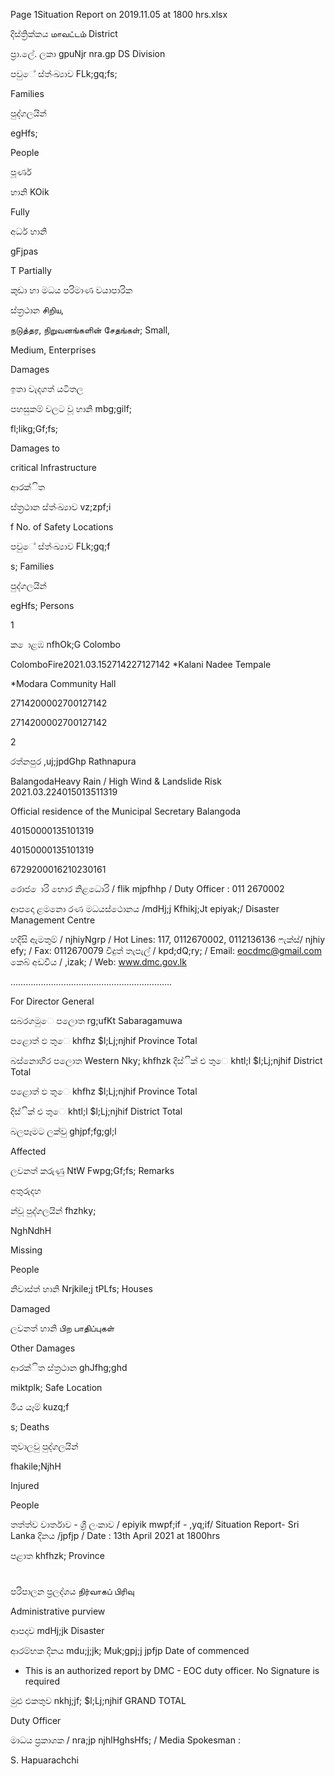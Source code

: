 Page 1Situation Report on 2019.11.05 at 1800 hrs.xlsx

දිස්ත්‍රික්කය மாவட்டம் District

ප්‍රා.ලේ. ලකා gpuNjr nra.gp DS Division

පවුේ ස්ත්‍ංඛ්‍යාව FLk;gq;fs;

Families

පුද්ගලයින්

egHfs;

People

පූර්ණ

හානි KOik

Fully

අර්ධ හානි

gFjpas

T Partially

කුඩා හා මධය පරිමාණ වයාපාරික

ස්ත්‍රථාන சிறிய,

நடுத்தர, நிறுவனங்களின் சேதங்கள்; Small,

Medium, Enterprises

Damages

ඉතා වැදගත් යටිතල

පහසුකම් වලට වූ හානි mbg;gilf;

fl;likg;Gf;fs;

Damages to

critical Infrastructure

ආරක්ිත

ස්ත්‍රථාන ස්ත්‍ංඛ්‍යාව vz;zpf;i

f No. of Safety Locations

පවුේ ස්ත්‍ංඛ්‍යාව FLk;gq;f

s; Families

පුද්ගලයින්

egHfs; Persons

1

ක ොළඹ nfhOk;G Colombo

ColomboFire2021.03.152714227127142 *Kalani Nadee Tempale

*Modara Community Hall

2714200002700127142

2714200002700127142

2

රත්නපුර ,uj;jpdGhp Rathnapura

BalangodaHeavy Rain / High Wind & Landslide Risk 2021.03.224015013511319

Official residence of the Municipal Secretary Balangoda

40150000135101319

40150000135101319

6729200016210230161

රොජ ොරි භොර නිළධොරි / flik mjpfhhp / Duty Officer : 011 2670002

ආපදො ළමනො රණ මධයස්ථොනය /mdHj;j Kfhikj;Jt epiyak;/ Disaster Management Centre

හදිසි ඇමතුම් / njhiyNgrp / Hot Lines: 117, 0112670002, 0112136136 ෆැක්ස්/ njhiy efy; / Fax: 0112670079 විදුත් තැපැල් / kpd;dQ;ry; / Email: eocdmc@gmail.com කෙබ් අඩවිය / ,izak; / Web: www.dmc.gov.lk

……………………………………………………….

For Director General

සබරගමුෙ පලොත rg;ufKt Sabaragamuwa

පළොත් ඵ තුෙ khfhz $l;Lj;njhif Province Total

බස්නොහිර පලොත Western Nky; khfhzk දිස්ික් එ තුෙ khtl;l $l;Lj;njhif District Total

පළොත් ඵ තුෙ khfhz $l;Lj;njhif Province Total

දිස්ික් එ තුෙ khtl;l $l;Lj;njhif District Total

බලපෑමට ලක්වු ghjpf;fg;gl;l

Affected

ලවනත් කරුණු NtW Fwpg;Gf;fs; Remarks

අතුරුදහ

න්වූ පුද්ගලයින් fhzhky;

NghNdhH

Missing

People

නිවාස්ත්‍ හානි Nrjkile;j tPLfs; Houses

Damaged

ලවනත් හානි பிற பாதிப்புகள்

Other Damages

ආරක්ිත ස්ත්‍රථාන ghJfhg;ghd

miktplk; Safe Location

මිය යෑම් kuzq;f

s; Deaths

තුවාලවු පුද්ගලයින්

fhakile;NjhH

Injured

People

තත්ත්ව වාර්තාව - ශ්‍රී ලංකාව / epiyik mwpf;if - ,yq;if/ Situation Report- Sri Lanka දිනය /jpfjp / Date : 13th April 2021 at 1800hrs

පළාත khfhzk; Province

#

පරිපාලන ප්‍රලද්ශය நிர்வாகப் பிரிவு

Administrative purview

ආපදාව mdHj;jk Disaster

ආරම්භක දිනය mdu;j;jk; Muk;gpj;j jpfjp Date of commenced

* This is an authorized report by DMC - EOC duty officer. No Signature is required

මුළු එකතුව nkhj;jf; $l;Lj;njhif GRAND TOTAL

Duty Officer

මාධය ප්‍රකාශක / nra;jp njhlHghsHfs; / Media Spokesman :

S. Hapuarachchi